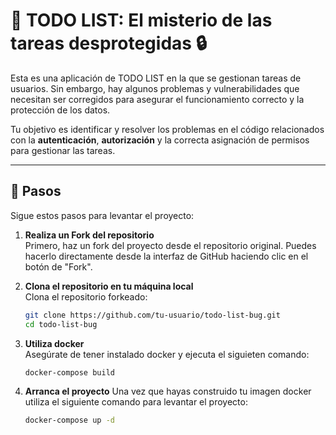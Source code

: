 
# 📝 **TODO LIST: El misterio de las tareas desprotegidas** 🔒

Esta es una aplicación de TODO LIST en la que se gestionan tareas de usuarios. Sin embargo, hay algunos problemas y vulnerabilidades que necesitan ser corregidos para asegurar el funcionamiento correcto y la protección de los datos.

Tu objetivo es identificar y resolver los problemas en el código relacionados con la **autenticación**, **autorización** y la correcta asignación de permisos para gestionar las tareas.

---
## 🚀 **Pasos**

Sigue estos pasos para levantar el proyecto:

1. **Realiza un Fork del repositorio**  
   Primero, haz un fork del proyecto desde el repositorio original. Puedes hacerlo directamente desde la interfaz de GitHub haciendo clic en el botón de "Fork".

2. **Clona el repositorio en tu máquina local**  
   Clona el repositorio forkeado:
   ```bash
   git clone https://github.com/tu-usuario/todo-list-bug.git
   cd todo-list-bug
   ```

3. **Utiliza docker**  
   Asegúrate de tener instalado docker y ejecuta el siguieten comando:
   ```bash
   docker-compose build
   ```

4. **Arranca el proyecto**
   Una vez que hayas construido tu imagen docker utiliza el siguiente comando para levantar el proyecto:
   ```bash
   docker-compose up -d
   ```


